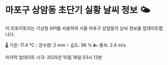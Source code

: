 
# 마포구 상암동 초단기 실황 날씨 정보 🌤️

이 리포지토리는 기상청 API를 사용하여 서울 마포구 상암동의 날씨 정보를 업데이트합니다. 

🌡️ 기온: 17.4 ℃
💧 강수량: 2 mm
💦 습도: 96 %
🌬️ 풍속: 2.4 m/s

마지막 업데이트 시각: 2025년 10월 18일 03시 13분    
